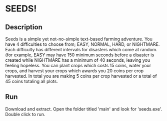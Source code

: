 # SEEDS!

## Description
Seeds is a simple yet not-no-simple text-based farming adventure. You have 4 difficulties to choose from; EASY, NORMAL, HARD, or NIGHTMARE. Each difficulty has different intervals for disasters which come at random. (for example, EASY may have 150 minimum seconds before a disaster is created while NIGHTMARE has a minimum of 40 seconds, leaving you feeling hopeless. You can plant crops which costs 15 coins, water your crops, and harvest your crops which awards you 20 coins per crop harvested. In total you are making 5 coins per crop harvested or a total of 45 coins totaling all plots. 

## Run

Download and extract. Open the folder titled 'main' and look for 'seeds.exe'. Double click to run.
